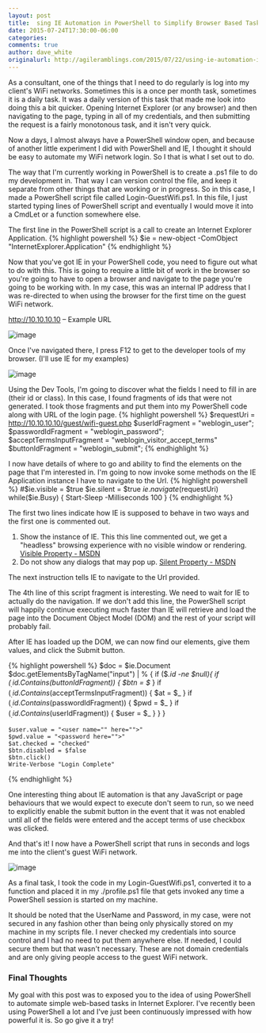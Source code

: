 ```yaml
---
layout: post
title:  sing IE Automation in PowerShell to Simplify Browser Based Tasks
date: 2015-07-24T17:30:00-06:00
categories:
comments: true
author: dave_white
originalurl: http://agileramblings.com/2015/07/22/using-ie-automation-in-powershell-to-simplify-tasks/
---
```


As a consultant, one of the things that I need to do regularly is log into my client's WiFi networks. Sometimes this is a once per month task, sometimes it is a daily task. It was a daily version of this task that made me look into doing this a bit quicker. Opening Internet Explorer (or any browser) and then navigating to the page, typing in all of my credentials, and then submitting the request is a fairly monotonous task, and it isn't very quick.

Now a days, I almost always have a PowerShell window open, and because of another little experiment I did with PowerShell and IE, I thought it should be easy to automate my WiFi network login. So I that is what I set out to do.

The way that I'm currently working in PowerShell is to create a .ps1 file to do my development in. That way I can version control the file, and keep it separate from other things that are working or in progress. So in this case, I made a PowerShell script file called Login-GuestWifi.ps1. In this file, I just started typing lines of PowerShell script and eventually I would move it into a CmdLet or a function somewhere else.

The first line in the PowerShell script is a call to create an Internet Explorer Application.
{% highlight powershell %}
$ie = new-object -ComObject "InternetExplorer.Application"
{% endhighlight %}

Now that you've got IE in your PowerShell code, you need to figure out what to do with this. This is going to require a little bit of work in the browser so you're going to have to open a browser and navigate to the page you're going to be working with. In my case, this was an internal IP address that I was re-directed to when using the browser for the first time on the guest WiFi network.

http://10.10.10.10 – Example URL

![image][1]

Once I've navigated there, I press F12 to get to the developer tools of my browser. (I'll use IE for my examples)

![image][2]

Using the Dev Tools, I'm going to discover what the fields I need to fill in are (their id or class). In this case, I found fragments of ids that were not generated. I took those fragments and put them into my PowerShell code along with URL of the login page.
{% highlight powershell %}
$requestUri = http://10.10.10.10/guest/wifi-guest.php
$userIdFragment = "weblogin_user";
$passwordIdFragment = "weblogin_password";
$acceptTermsInputFragment = "weblogin_visitor_accept_terms"
$buttonIdFragment = "weblogin_submit";
{% endhighlight %}

I now have details of where to go and ability to find the elements on the page that I'm interested in. I'm going to now invoke some methods on the IE Application instance I have to navigate to the Url.
{% highlight powershell %}
#$ie.visible = $true
$ie.silent = $true
$ie.navigate($requestUri)
while($ie.Busy) { Start-Sleep -Milliseconds 100 }
{% endhighlight %}

The first two lines indicate how IE is supposed to behave in two ways and the first one is commented out.

1. Show the instance of IE. This this line commented out, we get a "headless" browsing experience with no visible window or rendering.  [Visible Property - MSDN][3]
2. Do not show any dialogs that may pop up. [Silent Property - MSDN][5]

The next instruction tells IE to navigate to the Url provided.

The 4th line of this script fragment is interesting. We need to wait for IE to actually do the navigation. If we don't add this line, the PowerShell script will happily continue executing much faster than IE will retrieve and load the page into the Document Object Model (DOM) and the rest of your script will probably fail.

After IE has loaded up the DOM, we can now find our elements, give them values, and click the Submit button.

{% highlight powershell %}
    $doc = $ie.Document
    $doc.getElementsByTagName("input") | % {
        if ($_.id -ne $null){
            if ($_.id.Contains($buttonIdFragment)) { $btn = $_ }
            if ($_.id.Contains($acceptTermsInputFragment)) { $at = $_ }
            if ($_.id.Contains($passwordIdFragment)) { $pwd = $_ }
            if ($_.id.Contains($userIdFragment)) { $user = $_ }
        }
    }

    $user.value = "<user name="" here="">"
    $pwd.value = "<password here="">"
    $at.checked = "checked"
    $btn.disabled = $false
    $btn.click()
    Write-Verbose "Login Complete"
{% endhighlight %}

One interesting thing about IE automation is that any JavaScript or page behaviours that we would expect to execute don't seem to run, so we need to explicitly enable the submit button in the event that it was not enabled until all of the fields were entered and the accept terms of use checkbox was clicked.

And that's it! I now have a PowerShell script that runs in seconds and logs me into the client's guest WiFi network.

![image][4]

As a final task, I took the code in my Login-GuestWifi.ps1, converted it to a function and placed it in my ./profile.ps1 file that gets invoked any time a PowerShell session is started on my machine.

It should be noted that the UserName and Password, in my case, were not secured in any fashion other than being only physically stored on my machine in my scripts file. I never checked my credentials into source control and I had no need to put them anywhere else. If needed, I could secure them but that wasn't necessary. These are not domain credentials and are only giving people access to the guest WiFi network.

### Final Thoughts

My goal with this post was to exposed you to the idea of using PowerShell to automate simple web-based tasks in Internet Explorer. I've recently been using PowerShell a lot and I've just been continuously impressed with how powerful it is. So go give it a try!

[1]: http://agileramblings.files.wordpress.com/2015/07/image_thumb.png?w=244&amp;h=186 "image"
[2]: http://agileramblings.files.wordpress.com/2015/07/image_thumb1.png?w=244&amp;h=219 "image"
[3]: https://msdn.microsoft.com/en-us/library/aa752082%28v=vs.85%29.aspx "https://msdn.microsoft.com/en-us/library/aa752082%28v=vs.85%29.aspx"
[4]: http://agileramblings.files.wordpress.com/2015/07/image_thumb2.png?w=244&amp;h=80 "image"
[5]: https://msdn.microsoft.com/en-us/library/aa752074(v=vs.85).aspx "https://msdn.microsoft.com/en-us/library/aa752074(v=vs.85).aspx"